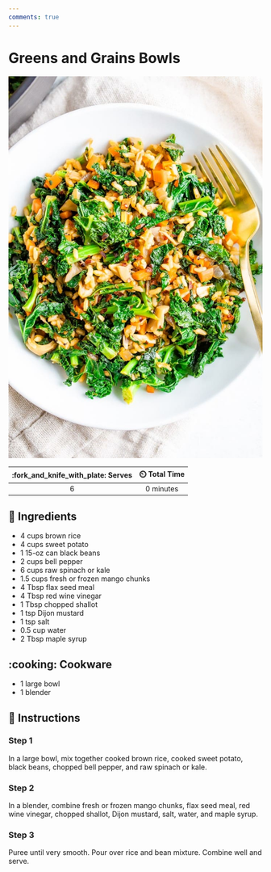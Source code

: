 ```yaml
---
comments: true
---
```

# Greens and Grains Bowls

![Greens and Grains Bowls](../assets/images/greens-and-grains-bowls.jpg)

| :fork_and_knife_with_plate: Serves | :timer_clock: Total Time |
|:----------------------------------:|:-----------------------: |
| 6 | 0 minutes |

## :salt: Ingredients

- 4 cups brown rice
- 4 cups sweet potato
- 1 15-oz can black beans
- 2 cups bell pepper
- 6 cups raw spinach or kale
- 1.5 cups fresh or frozen mango chunks
- 4 Tbsp flax seed meal
- 4 Tbsp red wine vinegar
- 1 Tbsp chopped shallot
- 1 tsp Dijon mustard
- 1 tsp salt
- 0.5 cup water
- 2 Tbsp maple syrup

## :cooking: Cookware

- 1 large bowl
- 1 blender

## :pencil: Instructions

### Step 1

In a large bowl, mix together cooked brown rice, cooked sweet potato, black beans, chopped bell pepper, and raw spinach
or kale.

### Step 2

In a blender, combine fresh or frozen mango chunks, flax seed meal, red wine vinegar, chopped shallot, Dijon mustard,
salt, water, and maple syrup.

### Step 3

Puree until very smooth. Pour over rice and bean mixture. Combine well and serve.

